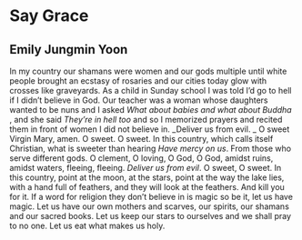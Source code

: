 # Say Grace
## Emily Jungmin Yoon
In my country our shamans were women
and our gods multiple until white people brought
an ecstasy of rosaries and our cities today
glow with crosses like graveyards. As a child
in Sunday school I was told I’d go to hell
if I didn’t believe in God. Our teacher was a woman
whose daughters wanted to be nuns and I asked
 _What about babies and what about Buddha_ , and she said
 _They’re in hell too_ and so I memorized prayers
and recited them in front of women
I did not believe in. _Deliver us from evil.
_
O sweet Virgin Mary, amen. O sweet. O sweet.
In this country, which calls itself Christian,
what is sweeter than hearing _Have mercy_
 _on us_. From those who serve different gods. O
clement, O loving, O God, O God, amidst ruins,
amidst waters, fleeing, fleeing. _Deliver us from evil_.
O sweet, O sweet. In this country,
point at the moon, at the stars, point at the way the lake lies,
with a hand full of feathers,
and they will look at the feathers. And kill you for it.
If a word for religion they don’t believe in is magic
so be it, let us have magic. Let us have
our own mothers and scarves, our spirits,
our shamans and our sacred books. Let us keep
our stars to ourselves and we shall pray
to no one. Let us eat
what makes us holy.